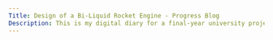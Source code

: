 ```yaml
---
Title: Design of a Bi-Liquid Rocket Engine - Progress Blog
Description: This is my digital diary for a final-year university project.
---
```

